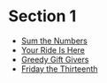 # Section 1

* [Sum the Numbers](http://cerberus.delosent.com:791/usacoprob2?S=test&a=XGNgEFNM7kO)
* [Your Ride Is Here](http://cerberus.delosent.com:791/usacoprob2?a=SXK7NX9QaE9&S=ride)
* [Greedy Gift Givers](http://cerberus.delosent.com:791/usacoprob2?a=SXK7NX9QaE9&S=gift1)
* [Friday the Thirteenth](http://cerberus.delosent.com:791/usacoprob2?a=74vHVbmWiZe&S=friday)
